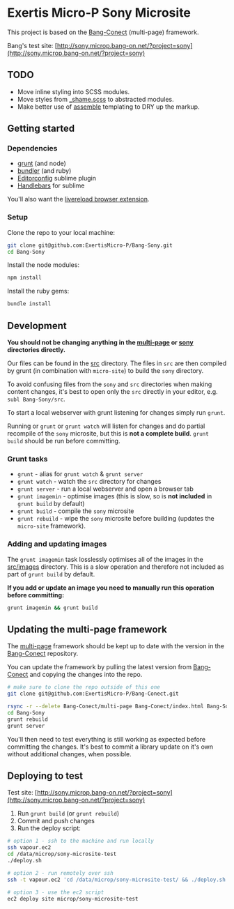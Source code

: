 # Exertis Micro-P Sony Microsite

This project is based on the [Bang-Conect](https://github.com/ExertisMicro-P/Bang-Conect) (multi-page) framework.

Bang's test site: [http://sony.microp.bang-on.net/?project=sony](http://sony.microp.bang-on.net/?project=sony)

## TODO
* Move inline styling into SCSS modules.
* Move styles from [_shame.scss](./src/scss/_shame.scss) to abstracted modules.
* Make better use of [assemble](https://github.com/assemble/assemble) templating to DRY up the markup.

## Getting started

### Dependencies

* [grunt](http://gruntjs.com/installing-grunt) (and node)
* [bundler](http://bundler.io/) (and ruby)
* [Editorconfig](https://github.com/sindresorhus/editorconfig-sublime) sublime plugin
* [Handlebars](https://github.com/daaain/Handlebars) for sublime

You'll also want the [livereload browser extension](http://feedback.livereload.com/knowledgebase/articles/86242-how-do-i-install-and-use-the-browser-extensions).

### Setup

Clone the repo to your local machine:
```sh
git clone git@github.com:ExertisMicro-P/Bang-Sony.git
cd Bang-Sony
```

Install the node modules:
```sh
npm install
```

Install the ruby gems:
```sh
bundle install
```

## Development

**You should not be changing anything in the [multi-page](multi-page) or [sony](sony) directories directly.**

Our files can be found in the [src](src) directory. The files in `src` are then compiled by grunt (in combination with `micro-site`) to build the `sony` directory.

To avoid confusing files from the `sony` and `src` directories when making content changes, it's best to open only the `src` directly in your editor, e.g. `subl Bang-Sony/src`.

To start a local webserver with grunt listening for changes simply run `grunt`.

Running or `grunt` or `grunt watch` will listen for changes and do partial recompile of the `sony` microsite, but this is **not a complete build**. `grunt build` should be run before committing.

### Grunt tasks

* `grunt` - alias for `grunt watch` & `grunt server`
* `grunt watch` - watch the `src` directory for changes
* `grunt server` - run a local webserver and open a browser tab
* `grunt imagemin` - optimise images (this is slow, so is **not included** in `grunt build` by default)
* `grunt build` - compile the `sony` microsite
* `grunt rebuild` - wipe the `sony` microsite before building (updates the `micro-site` framework).

### Adding and updating images

The `grunt imagemin` task losslessly optimises all of the images in the [src/images](src/images) directory. This is a slow operation and therefore not included as part of `grunt build` by default.

**If you add or update an image you need to manually run this operation before committing:**

```sh
grunt imagemin && grunt build
```

## Updating the multi-page framework

The [multi-page](multi-page) framework should be kept up to date with the version in the [Bang-Conect](https://github.com/ExertisMicro-P/Bang-Conect) repository.

You can update the framework by pulling the latest version from [Bang-Conect](https://github.com/ExertisMicro-P/Bang-Conect) and copying the changes into the repo.

```sh
# make sure to clone the repo outside of this one
git clone git@github.com:ExertisMicro-P/Bang-Conect.git

rsync -r --delete Bang-Conect/multi-page Bang-Conect/index.html Bang-Sony/
cd Bang-Sony
grunt rebuild
grunt server
```

You'll then need to test everything is still working as expected before committing the changes. It's best to commit a library update on it's own without additional changes, when possible.

## Deploying to test

Test site: [http://sony.microp.bang-on.net/?project=sony](http://sony.microp.bang-on.net/?project=sony)

1. Run `grunt build` (or `grunt rebuild`)
2. Commit and push changes
3. Run the deploy script:

```sh
# option 1 - ssh to the machine and run locally
ssh vapour.ec2
cd /data/microp/sony-microsite-test
./deploy.sh

# option 2 - run remotely over ssh
ssh -t vapour.ec2 'cd /data/microp/sony-microsite-test/ && ./deploy.sh'

# option 3 - use the ec2 script
ec2 deploy site microp/sony-microsite-test
```
